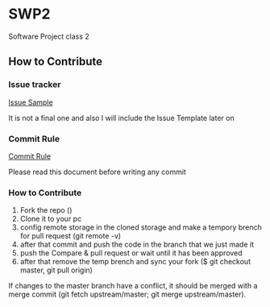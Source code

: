 # SWP2
Software Project class 2

## How to Contribute

### Issue tracker

[Issue Sample](https://github.com/SkuldNorniern/Skulds-Documentation/blob/main/ISSUE_SAMPLE.md)

It is not a final one and also I will include the Issue Template later on

### Commit Rule

[Commit Rule](https://github.com/SkuldNorniern/Skulds-Documentation/blob/main/COMMIT_RULE.md)

Please read this document before writing any commit

### How to Contribute

1. Fork the repo ()
2. Clone it to your pc
3. config remote storage in the cloned storage and make a tempory brench for pull request (git remote -v)
4. after that commit and push the code in the branch that we just made it
5. push the Compare & pull request or wait until it has been approved
6. after that remove the temp brench and sync your fork ($ git checkout master, git pull origin)

If changes to the master branch have a conflict, it should be merged with a merge commit (git fetch upstream/master; git merge upstream/master).
